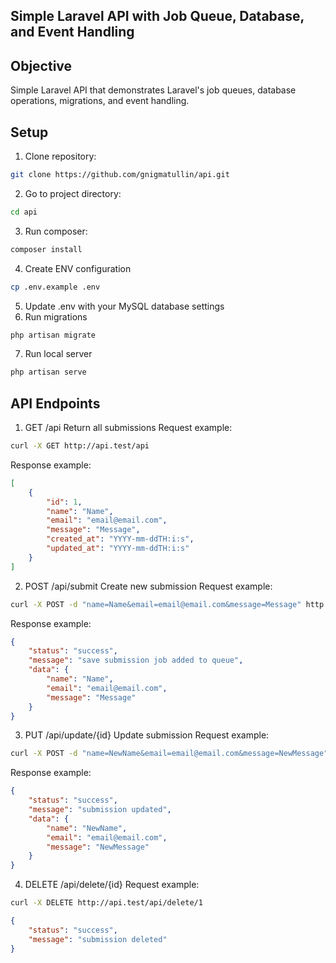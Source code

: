 ## Simple Laravel API with Job Queue, Database, and Event Handling

## Objective 
Simple Laravel API that demonstrates Laravel's job queues, database operations, migrations, and event handling.

## Setup
1. Clone repository:
```bash
git clone https://github.com/gnigmatullin/api.git
```
2. Go to project directory:
```bash
cd api
```
3. Run composer:
```bash
composer install
```
4. Create ENV configuration
```bash
cp .env.example .env
```
5. Update .env with your MySQL database settings
6. Run migrations
```bash
php artisan migrate
```
7. Run local server
```bash
php artisan serve
```

## API Endpoints
1. GET /api
Return all submissions
Request example:
```bash
curl -X GET http://api.test/api
```
Response example:
```json
[
	{
		"id": 1,
		"name": "Name",
		"email": "email@email.com",
		"message": "Message",
		"created_at": "YYYY-mm-ddTH:i:s",
		"updated_at": "YYYY-mm-ddTH:i:s"
	}
]
```

2. POST /api/submit
Create new submission
Request example:
```bash
curl -X POST -d "name=Name&email=email@email.com&message=Message" http://api.test/api/submit
```
Response example:
```json
{
	"status": "success",
	"message": "save submission job added to queue",
	"data": {
		"name": "Name",
		"email": "email@email.com",
		"message": "Message"
	}
}
```

3. PUT /api/update/{id}
Update submission
Request example:
```bash
curl -X POST -d "name=NewName&email=email@email.com&message=NewMessage" http://api.test/api/update/1
```
Response example:
```json
{
	"status": "success",
	"message": "submission updated",
	"data": {
		"name": "NewName",
		"email": "email@email.com",
		"message": "NewMessage"
	}
}
```

4. DELETE /api/delete/{id}
Request example:
```bash
curl -X DELETE http://api.test/api/delete/1
```
```json
{
	"status": "success",
	"message": "submission deleted"
}
```